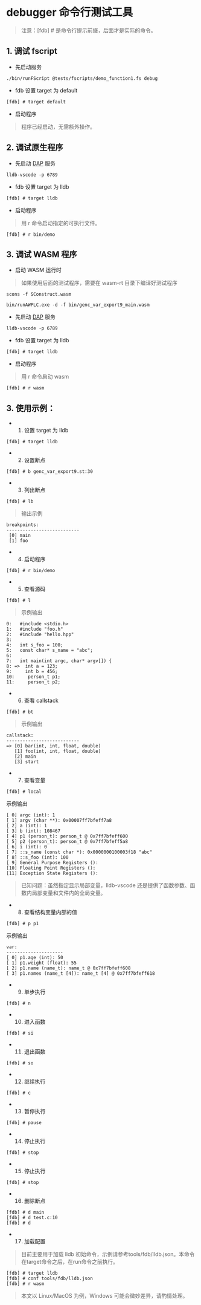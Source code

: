 # debugger 命令行测试工具

> 注意：[fdb] # 是命令行提示前缀，后面才是实际的命令。

## 1. 调试 fscript

* 先启动服务

```
./bin/runFScript @tests/fscripts/demo_function1.fs debug
```

* fdb 设置 target 为 default

```
[fdb] # target default
```

* 启动程序

>程序已经启动，无需额外操作。

## 2. 调试原生程序

* 先启动 [DAP](https://code.visualstudio.com/docs/extensionAPI/api-debugging) 服务

```
lldb-vscode -p 6789
```

* fdb 设置 target 为 lldb

```
[fdb] # target lldb
```

* 启动程序

> 用 r 命令启动指定的可执行文件。

```
[fdb] # r bin/demo
```

## 3. 调试 WASM 程序

* 启动 WASM 运行时

> 如果使用后面的测试程序，需要在 wasm-rt 目录下编译好测试程序

```
scons -f SConstruct.wasm
```

```
bin/runAWPLC.exe -d -f bin/genc_var_export9_main.wasm
```

* 先启动 [DAP](https://code.visualstudio.com/docs/extensionAPI/api-debugging) 服务

```
lldb-vscode -p 6789
```

* fdb 设置 target 为 lldb

```
[fdb] # target lldb
```

* 启动程序

> 用 r 命令启动 wasm

```
[fdb] # r wasm
```

## 3. 使用示例：

* 1. 设置 target 为 lldb

```
[fdb] # target lldb
```

* 2. 设置断点

```
[fdb] # b genc_var_export9.st:30

```

* 3. 列出断点

```
[fdb] # lb

```

>输出示例
```
breakpoints:
---------------------------
 [0] main
 [1] foo
```

* 4. 启动程序

```
[fdb] # r bin/demo
```

* 5. 查看源码

```
[fdb] # l
```

> 示例输出

```
0:   #include <stdio.h>
1:   #include "foo.h"
2:   #include "hello.hpp"
3:
4:   int s_foo = 100;
5:   const char* s_name = "abc";
6:
7:   int main(int argc, char* argv[]) {
8: =>  int a = 123;
9:     int b = 456;
10:     person_t p1;
11:     person_t p2;
```

* 6. 查看 callstack

```
[fdb] # bt
```

>示例输出

```
callstack:
---------------------------
=> [0] bar(int, int, float, double)
   [1] foo(int, int, float, double)
   [2] main
   [3] start
```

* 7. 查看变量

```
[fdb] # local
```

示例输出

```
[ 0] argc (int): 1
[ 1] argv (char **): 0x00007ff7bfeff7a8
[ 2] a (int): 1
[ 3] b (int): 108467
[ 4] p1 (person_t): person_t @ 0x7ff7bfeff600
[ 5] p2 (person_t): person_t @ 0x7ff7bfeff5a8
[ 6] i (int): 0
[ 7] ::s_name (const char *): 0x0000000100003f18 "abc"
[ 8] ::s_foo (int): 100
[ 9] General Purpose Registers (): 
[10] Floating Point Registers (): 
[11] Exception State Registers (): 
```

> 已知问题：虽然指定显示局部变量，lldb-vscode 还是提供了函数参数、函数内局部变量和文件内的全局变量。

* 8. 查看结构变量内部的值

```
[fdb] # p p1
```

示例输出
```
var:
---------------------
[ 0] p1.age (int): 50
[ 1] p1.weight (float): 55
[ 2] p1.name (name_t): name_t @ 0x7ff7bfeff608
[ 3] p1.names (name_t [4]): name_t [4] @ 0x7ff7bfeff618
```

* 9. 单步执行

```
[fdb] # n
```

* 10. 进入函数

```
[fdb] # si
```

* 11. 退出函数

```
[fdb] # so
```

* 12. 继续执行

```
[fdb] # c
```

* 13. 暂停执行

```
[fdb] # pause
```

* 14. 停止执行

```
[fdb] # stop
```

* 15. 停止执行

```
[fdb] # stop
```

* 16. 删除断点

```
[fdb] # d main
[fdb] # d test.c:10
[fdb] # d
```

* 17. 加载配置

> 目前主要用于加载 lldb 初始命令，示例请参考tools/fdb/lldb.json。本命令在target命令之后，在run命令之前执行。

```
[fdb] # target lldb
[fdb] # conf tools/fdb/lldb.json
[fdb] # r wasm
```

> 本文以 Linux/MacOS 为例，Windows 可能会微妙差异，请酌情处理。
